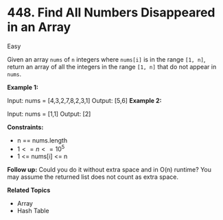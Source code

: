 # 448. Find All Numbers Disappeared in an Array

Easy

Given an array `nums` of `n` integers where `nums[i]` is in the range `[1, n]`, return an array of all the integers in the range `[1, n]` that do not appear in `nums`.

 

**Example 1:**

Input: nums = [4,3,2,7,8,2,3,1]
Output: [5,6]
**Example 2:**

Input: nums = [1,1]
Output: [2]
 

**Constraints:**

- n == nums.length
- $1 <= n <= 10^5$
- 1 <= nums[i] <= n
 

**Follow up:** Could you do it without extra space and in O(n) runtime? You may assume the returned list does not count as extra space.

**Related Topics**
- Array
- Hash Table